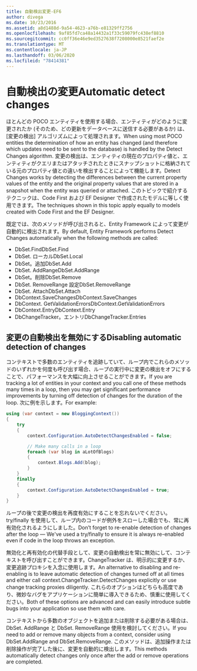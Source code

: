 ```yaml
---
title: 自動検出変更-EF6
author: divega
ms.date: 10/23/2016
ms.assetid: a8d1488d-9a54-4623-a76b-e81329ff2756
ms.openlocfilehash: 9af85fd7ca48a14432a1f33c59079fc438ef8810
ms.sourcegitcommit: cc0ff36e46e9ed3527638f7208000e8521faef2e
ms.translationtype: MT
ms.contentlocale: ja-JP
ms.lasthandoff: 03/06/2020
ms.locfileid: "78414381"
---
```

# <a name="automatic-detect-changes"></a><span data-ttu-id="3c274-102">自動検出の変更</span><span class="sxs-lookup"><span data-stu-id="3c274-102">Automatic detect changes</span></span>
<span data-ttu-id="3c274-103">ほとんどの POCO エンティティを使用する場合、エンティティがどのように変更されたか (そのため、どの更新をデータベースに送信する必要があるか) は、[変更の検出] アルゴリズムによって処理されます。</span><span class="sxs-lookup"><span data-stu-id="3c274-103">When using most POCO entities the determination of how an entity has changed (and therefore which updates need to be sent to the database) is handled by the Detect Changes algorithm.</span></span> <span data-ttu-id="3c274-104">変更の検出は、エンティティの現在のプロパティ値と、エンティティがクエリまたはアタッチされたときにスナップショットに格納されている元のプロパティ値との違いを検出することによって機能します。</span><span class="sxs-lookup"><span data-stu-id="3c274-104">Detect Changes works by detecting the differences between the current property values of the entity and the original property values that are stored in a snapshot when the entity was queried or attached.</span></span> <span data-ttu-id="3c274-105">このトピックで紹介するテクニックは、Code First および EF Designer で作成されたモデルに等しく使用できます。</span><span class="sxs-lookup"><span data-stu-id="3c274-105">The techniques shown in this topic apply equally to models created with Code First and the EF Designer.</span></span>  

<span data-ttu-id="3c274-106">既定では、次のメソッドが呼び出されると、Entity Framework によって変更が自動的に検出されます。</span><span class="sxs-lookup"><span data-stu-id="3c274-106">By default, Entity Framework performs Detect Changes automatically when the following methods are called:</span></span>  

- <span data-ttu-id="3c274-107">DbSet.Find</span><span class="sxs-lookup"><span data-stu-id="3c274-107">DbSet.Find</span></span>  
- <span data-ttu-id="3c274-108">DbSet. ローカル</span><span class="sxs-lookup"><span data-stu-id="3c274-108">DbSet.Local</span></span>  
- <span data-ttu-id="3c274-109">DbSet。追加</span><span class="sxs-lookup"><span data-stu-id="3c274-109">DbSet.Add</span></span>  
- <span data-ttu-id="3c274-110">DbSet. AddRange</span><span class="sxs-lookup"><span data-stu-id="3c274-110">DbSet.AddRange</span></span>
- <span data-ttu-id="3c274-111">DbSet。削除</span><span class="sxs-lookup"><span data-stu-id="3c274-111">DbSet.Remove</span></span>  
- <span data-ttu-id="3c274-112">DbSet. RemoveRange 設定</span><span class="sxs-lookup"><span data-stu-id="3c274-112">DbSet.RemoveRange</span></span>
- <span data-ttu-id="3c274-113">DbSet. Attach</span><span class="sxs-lookup"><span data-stu-id="3c274-113">DbSet.Attach</span></span>  
- <span data-ttu-id="3c274-114">DbContext.SaveChanges</span><span class="sxs-lookup"><span data-stu-id="3c274-114">DbContext.SaveChanges</span></span>  
- <span data-ttu-id="3c274-115">DbContext. GetValidationErrors</span><span class="sxs-lookup"><span data-stu-id="3c274-115">DbContext.GetValidationErrors</span></span>  
- <span data-ttu-id="3c274-116">DbContext.Entry</span><span class="sxs-lookup"><span data-stu-id="3c274-116">DbContext.Entry</span></span>  
- <span data-ttu-id="3c274-117">DbChangeTracker。エントリ</span><span class="sxs-lookup"><span data-stu-id="3c274-117">DbChangeTracker.Entries</span></span>  

## <a name="disabling-automatic-detection-of-changes"></a><span data-ttu-id="3c274-118">変更の自動検出を無効にする</span><span class="sxs-lookup"><span data-stu-id="3c274-118">Disabling automatic detection of changes</span></span>  

<span data-ttu-id="3c274-119">コンテキストで多数のエンティティを追跡していて、ループ内でこれらのメソッドのいずれかを何度も呼び出す場合、ループの実行中に変更の検出をオフにすることで、パフォーマンスを大幅に向上させることができます。</span><span class="sxs-lookup"><span data-stu-id="3c274-119">If you are tracking a lot of entities in your context and you call one of these methods many times in a loop, then you may get significant performance improvements by turning off detection of changes for the duration of the loop.</span></span> <span data-ttu-id="3c274-120">次に例を示します。</span><span class="sxs-lookup"><span data-stu-id="3c274-120">For example:</span></span>  

``` csharp
using (var context = new BloggingContext())
{
    try
    {
        context.Configuration.AutoDetectChangesEnabled = false;

        // Make many calls in a loop
        foreach (var blog in aLotOfBlogs)
        {
            context.Blogs.Add(blog);
        }
    }
    finally
    {
        context.Configuration.AutoDetectChangesEnabled = true;
    }
}
```  

<span data-ttu-id="3c274-121">ループの後で変更の検出を再度有効にすることを忘れないでください。 try/finally を使用して、ループ内のコードが例外をスローした場合でも、常に再有効化されるようにしました。</span><span class="sxs-lookup"><span data-stu-id="3c274-121">Don’t forget to re-enable detection of changes after the loop — We've used a try/finally to ensure it is always re-enabled even if code in the loop throws an exception.</span></span>  

<span data-ttu-id="3c274-122">無効化と再有効化の代替手段として、変更の自動検出を常に無効にして、コンテキストを呼び出すことができます。ChangeTracker は、明示的に変更するか、変更追跡プロキシを入念に使用します。</span><span class="sxs-lookup"><span data-stu-id="3c274-122">An alternative to disabling and re-enabling is to leave automatic detection of changes turned off at all times and either call context.ChangeTracker.DetectChanges explicitly or use change tracking proxies diligently.</span></span> <span data-ttu-id="3c274-123">これらのオプションはどちらも高度であり、微妙なバグをアプリケーションに簡単に導入できるため、慎重に使用してください。</span><span class="sxs-lookup"><span data-stu-id="3c274-123">Both of these options are advanced and can easily introduce subtle bugs into your application so use them with care.</span></span>  

<span data-ttu-id="3c274-124">コンテキストから多数のオブジェクトを追加または削除する必要がある場合は、DbSet. AddRange と DbSet. RemoveRange 使用を検討してください。</span><span class="sxs-lookup"><span data-stu-id="3c274-124">If you need to add or remove many objects from a context, consider using DbSet.AddRange and DbSet.RemoveRange.</span></span> <span data-ttu-id="3c274-125">このメソッドは、追加操作または削除操作が完了した後に、変更を自動的に検出します。</span><span class="sxs-lookup"><span data-stu-id="3c274-125">This methods automatically detect changes only once after the add or remove operations are completed.</span></span> 
